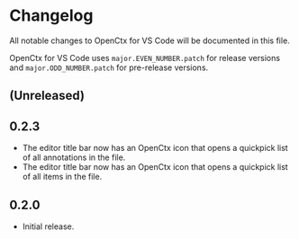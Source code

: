 # Changelog

All notable changes to OpenCtx for VS Code will be documented in this file.

OpenCtx for VS Code uses `major.EVEN_NUMBER.patch` for release versions and `major.ODD_NUMBER.patch` for pre-release versions.

## (Unreleased)

## 0.2.3

- The editor title bar now has an OpenCtx icon that opens a quickpick list of all annotations in the file.
- The editor title bar now has an OpenCtx icon that opens a quickpick list of all items in the file.

## 0.2.0

- Initial release.

